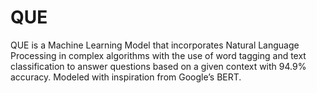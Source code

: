 # QUE
QUE is a Machine Learning Model that incorporates Natural Language Processing in complex algorithms with the use of word tagging and text classification to answer questions based on a given context with 94.9% accuracy. Modeled with inspiration from Google’s BERT.
